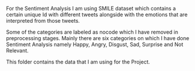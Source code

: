 For the Sentiment Analysis I am using SMILE dataset which contains a certain unique Id with different tweets alongside with the emotions that are interpreted from those tweets.

Some of the categories are labeled as nocode which I have removed in preprocessing stages. Mainly there are six categories on which I have done Sentiment Analysis namely Happy, Angry, Disgust, Sad, Surprise and Not Relevant.

This folder contains the data that I am using for the Project.
